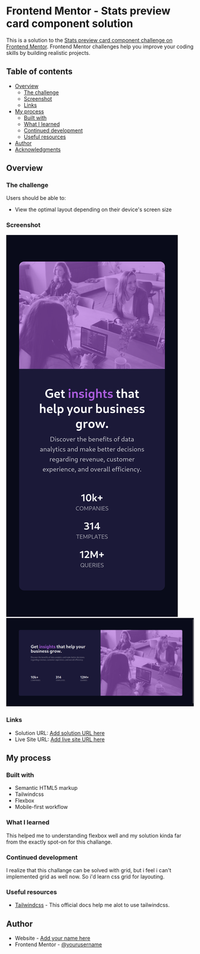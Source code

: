 # Frontend Mentor - Stats preview card component solution

This is a solution to the [Stats preview card component challenge on Frontend Mentor](https://www.frontendmentor.io/challenges/stats-preview-card-component-8JqbgoU62). Frontend Mentor challenges help you improve your coding skills by building realistic projects. 

## Table of contents

- [Overview](#overview)
  - [The challenge](#the-challenge)
  - [Screenshot](#screenshot)
  - [Links](#links)
- [My process](#my-process)
  - [Built with](#built-with)
  - [What I learned](#what-i-learned)
  - [Continued development](#continued-development)
  - [Useful resources](#useful-resources)
- [Author](#author)
- [Acknowledgments](#acknowledgments)


## Overview

### The challenge

Users should be able to:

- View the optimal layout depending on their device's screen size

### Screenshot

![Mobile](./images/mobile.png)
![Desktop](./images/desktop.png)


### Links

- Solution URL: [Add solution URL here](https://your-solution-url.com)
- Live Site URL: [Add live site URL here](https://your-live-site-url.com)

## My process

### Built with

- Semantic HTML5 markup
- Tailwindcss
- Flexbox
- Mobile-first workflow


### What I learned

This helped me to understanding flexbox well and my solution kinda far from the exactly spot-on for this challange.

### Continued development

I realize that this challange can be solved with grid, but i feel i can't implemented grid as well now.
So i'd learn css grid for layouting.


### Useful resources

- [Tailwindcss](https://tailwindcss.com/) - This official docs help me alot to use tailwindcss.

## Author

- Website - [Add your name here](https://github.com/leonarchiez)
- Frontend Mentor - [@yourusername](https://www.frontendmentor.io/profile/akhdrzki)
